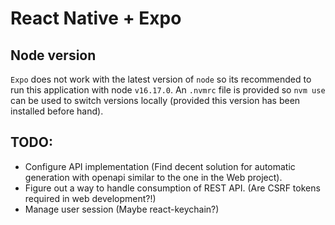 # React Native + Expo

## Node version
`Expo` does not work with the latest version of `node` so its recommended to
run this application with node `v16.17.0`. An `.nvmrc` file is provided so `nvm
use` can be used to switch versions locally (provided this version has been
installed before hand).

## TODO:
- Configure API implementation (Find decent solution for automatic generation
	with openapi similar to the one in the Web project).
- Figure out a way to handle consumption of REST API. (Are CSRF tokens required
	in web development?!)
- Manage user session (Maybe react-keychain?)
